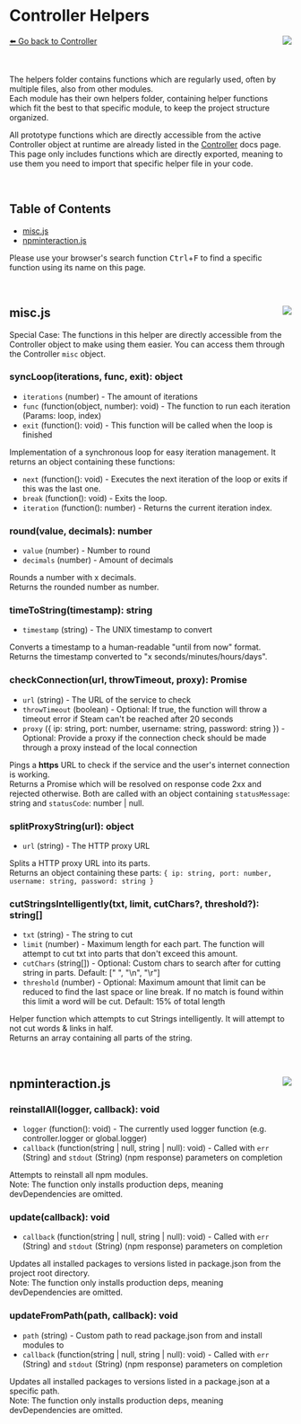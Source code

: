 # Controller Helpers
[⬅️ Go back to Controller](./controller.md) <a href="/src/controller/helpers" target="_blank"><img align="right" src="https://img.shields.io/badge/<%2F>%20Folder-darkcyan"></a>

&nbsp;

The helpers folder contains functions which are regularly used, often by multiple files, also from other modules.  
Each module has their own helpers folder, containing helper functions which fit the best to that specific module, to keep the project structure organized.  

All prototype functions which are directly accessible from the active Controller object at runtime are already listed in the [Controller](./controller.md) docs page.  
This page only includes functions which are directly exported, meaning to use them you need to import that specific helper file in your code.

&nbsp;

## Table of Contents
- [misc.js](#miscjs-)
- [npminteraction.js](#npminteractionjs-)

Please use your browser's search function <kbd>Ctrl</kbd>+<kbd>F</kbd> to find a specific function using its name on this page.

&nbsp;

## misc.js <a href="/src/controller/helpers/misc.js" target="_blank"><img align="right" src="https://img.shields.io/badge/<%2F>%20Source-darkcyan"></a>
Special Case: The functions in this helper are directly accessible from the Controller object to make using them easier. You can access them through the Controller `misc` object.

### syncLoop(iterations, func, exit): object
- `iterations` (number) - The amount of iterations
- `func` (function(object, number): void) - The function to run each iteration (Params: loop, index)
- `exit` (function(): void) - This function will be called when the loop is finished

Implementation of a synchronous loop for easy iteration management.
It returns an object containing these functions:  
- `next` (function(): void) - Executes the next iteration of the loop or exits if this was the last one.
- `break` (function(): void) - Exits the loop.
- `iteration` (function(): number) - Returns the current iteration index.

### round(value, decimals): number
- `value` (number) - Number to round
- `decimals` (number) - Amount of decimals

Rounds a number with x decimals.  
Returns the rounded number as number.

### timeToString(timestamp): string
- `timestamp` (string) - The UNIX timestamp to convert

Converts a timestamp to a human-readable "until from now" format.  
Returns the timestamp converted to "x seconds/minutes/hours/days".

### checkConnection(url, throwTimeout, proxy): Promise
- `url` (string) - The URL of the service to check
- `throwTimeout` (boolean) - Optional: If true, the function will throw a timeout error if Steam can't be reached after 20 seconds
- `proxy` ({ ip: string, port: number, username: string, password: string }) - Optional: Provide a proxy if the connection check should be made through a proxy instead of the local connection

Pings a **https** URL to check if the service and the user's internet connection is working.  
Returns a Promise which will be resolved on response code 2xx and rejected otherwise. Both are called with an object containing `statusMessage`: string and `statusCode`: number | null.

### splitProxyString(url): object
- `url` (string) - The HTTP proxy URL

Splits a HTTP proxy URL into its parts.  
Returns an object containing these parts: `{ ip: string, port: number, username: string, password: string }`

### cutStringsIntelligently(txt, limit, cutChars?, threshold?): string[]
- `txt` (string) - The string to cut
- `limit` (number) - Maximum length for each part. The function will attempt to cut txt into parts that don't exceed this amount.
- `cutChars` (string[]) - Optional: Custom chars to search after for cutting string in parts. Default: [" ", "\n", "\r"]
- `threshold` (number) - Optional: Maximum amount that limit can be reduced to find the last space or line break. If no match is found within this limit a word will be cut. Default: 15% of total length

Helper function which attempts to cut Strings intelligently. It will attempt to not cut words & links in half.  
Returns an array containing all parts of the string.

&nbsp;

## npminteraction.js <a href="/src/controller/helpers/npminteraction.js" target="_blank"><img align="right" src="https://img.shields.io/badge/<%2F>%20Source-darkcyan"></a>

### reinstallAll(logger, callback): void
- `logger` (function(): void) - The currently used logger function (e.g. controller.logger or global.logger)
- `callback` (function(string | null, string | null): void) - Called with `err` (String) and `stdout` (String) (npm response) parameters on completion

Attempts to reinstall all npm modules.  
Note: The function only installs production deps, meaning devDependencies are omitted.

### update(callback): void
- `callback` (function(string | null, string | null): void) - Called with `err` (String) and `stdout` (String) (npm response) parameters on completion

Updates all installed packages to versions listed in package.json from the project root directory.  
Note: The function only installs production deps, meaning devDependencies are omitted.

### updateFromPath(path, callback): void
- `path` (string) - Custom path to read package.json from and install modules to
- `callback` (function(string | null, string | null): void) - Called with `err` (String) and `stdout` (String) (npm response) parameters on completion

Updates all installed packages to versions listed in a package.json at a specific path.  
Note: The function only installs production deps, meaning devDependencies are omitted.
